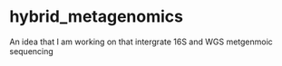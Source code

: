 # hybrid_metagenomics
An idea that I am working on that intergrate 16S and WGS metgenmoic sequencing
